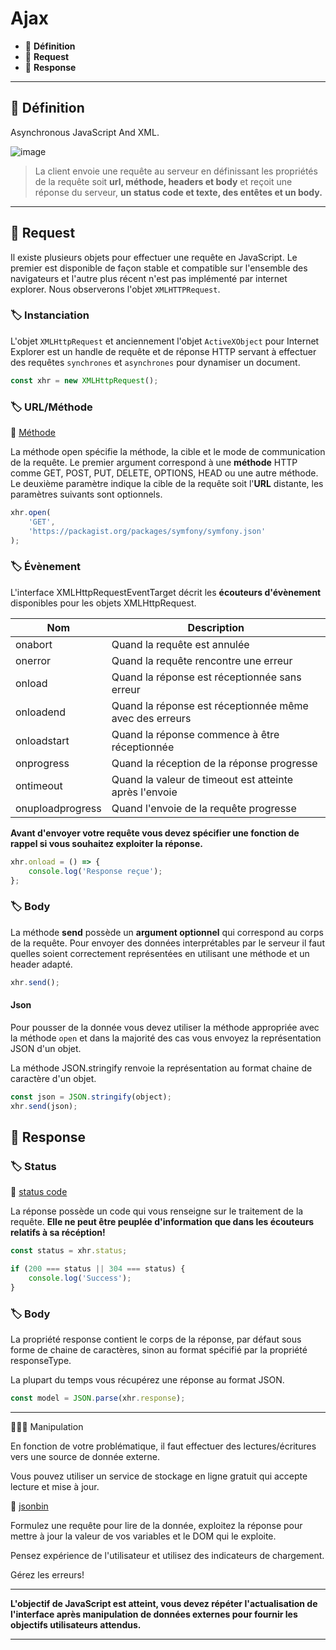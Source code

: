 # Ajax

*  🔖 **Définition**
*  🔖 **Request**
*  🔖 **Response**

___

## 📑 Définition

Asynchronous JavaScript And XML.

![image](https://raw.githubusercontent.com/seeren-training/JavaScript/master/wiki/resources/ajax.png)

> La client envoie une requête au serveur en définissant les propriétés de la requête soit **url, méthode, headers et body** et reçoit une réponse du serveur, **un status code et texte, des entêtes et un body.**

___

## 📑 Request

Il existe plusieurs objets pour effectuer une requête en JavaScript. Le premier est disponible de façon stable et compatible sur l'ensemble des navigateurs et l'autre plus récent n'est pas implémenté par internet explorer. Nous observerons l'objet `XMLHTTPRequest`.

### 🏷️ **Instanciation**

L'objet `XMLHttpRequest` et anciennement l'objet `ActiveXObject` pour Internet Explorer est un handle de requête et de réponse HTTP servant à effectuer des requêtes `synchrones` et `asynchrones` pour dynamiser un document.

```js
const xhr = new XMLHttpRequest();
```

### 🏷️ **URL/Méthode**

🔗 [Méthode](https://fr.wikipedia.org/wiki/Hypertext_Transfer_Protocol#M%C3%A9thodes)

La méthode open spécifie la méthode, la cible et le mode de communication de la requête. Le premier argument correspond à une **méthode** HTTP comme GET, POST, PUT, DELETE, OPTIONS, HEAD ou une autre méthode. Le deuxième paramètre indique la cible de la requête soit l'**URL** distante, les paramètres suivants sont optionnels.

```js
xhr.open(
    'GET', 
    'https://packagist.org/packages/symfony/symfony.json'
); 
```

### 🏷️ **Évènement**

L'interface XMLHttpRequestEventTarget décrit les **écouteurs d'évènement** disponibles pour les objets XMLHttpRequest.

|Nom|Description|
|---|---|
|onabort|Quand la requête est annulée|
|onerror|Quand la requête rencontre une erreur|
|onload|Quand la réponse est réceptionnée sans erreur|
|onloadend|Quand la réponse est réceptionnée même avec des erreurs|
|onloadstart|Quand la réponse commence à être réceptionnée|
|onprogress|Quand la réception de la réponse progresse|
|ontimeout|Quand la valeur de timeout est atteinte après l'envoie|
|onuploadprogress|Quand l'envoie de la requête progresse|

**Avant d'envoyer votre requête vous devez spécifier une fonction de rappel si vous souhaitez exploiter la réponse.**

```js
xhr.onload = () => {
    console.log('Response reçue');
};
```

### 🏷️ **Body**

La méthode **send** possède un **argument optionnel** qui correspond au corps de la requête. Pour envoyer des données interprétables par le serveur il faut quelles soient correctement représentées en utilisant une méthode et un header adapté.

```js
xhr.send();
```

#### Json

Pour pousser de la donnée vous devez utiliser la méthode appropriée avec la méthode `open` et dans la majorité des cas vous envoyez la représentation JSON d'un objet.

La méthode JSON.stringify renvoie la représentation au format chaine de caractère d'un objet.

```js
const json = JSON.stringify(object);
xhr.send(json);
```

## 📑 Response

### 🏷️ **Status**

🔗 [status code](https://fr.wikipedia.org/wiki/Liste_des_codes_HTTP)

La réponse possède un code qui vous renseigne sur le traitement de la requête. **Elle ne peut être peuplée d'information que dans les écouteurs relatifs à sa récéption!**

```js
const status = xhr.status;

if (200 === status || 304 === status) {
    console.log('Success');
}
```

### 🏷️ **Body**

La propriété response contient le corps de la réponse, par défaut sous forme de chaine de caractères, sinon au format spécifié par la propriété responseType.

La plupart du temps vous récupérez une réponse au format JSON.

```js
const model = JSON.parse(xhr.response);
```

___

👨🏻‍💻 Manipulation

En fonction de votre problématique, il faut effectuer des lectures/écritures vers une source de donnée externe.

Vous pouvez utiliser un service de stockage en ligne gratuit qui accepte lecture et mise à jour.

🔗 [jsonbin](https://jsonbin.io)

Formulez une requête pour lire de la donnée, exploitez la réponse pour mettre à jour la valeur de vos variables et le DOM qui le exploite.

Pensez expérience de l'utilisateur et utilisez des indicateurs de chargement.

Gérez les erreurs!

___

**L'objectif de JavaScript est atteint, vous devez répéter l'actualisation de l'interface après manipulation de données externes pour fournir les objectifs utilisateurs attendus.**

___

